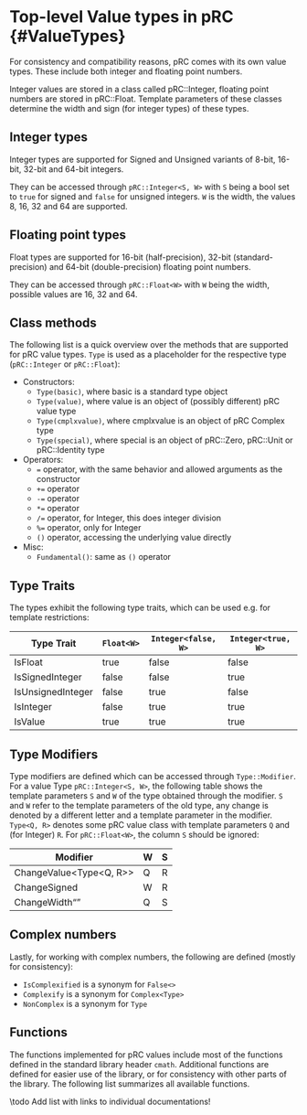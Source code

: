 # Top-level Value types in pRC                 {#ValueTypes}

For consistency and compatibility reasons, pRC comes with its own value types. These include both integer and floating point numbers.

Integer values are stored in a class called pRC::Integer, floating point numbers are stored in pRC::Float. Template parameters of these classes determine the width and sign (for integer types) of these types.

## Integer types
Integer types are supported for Signed and Unsigned variants of 8-bit, 16-bit, 32-bit and 64-bit integers.

They can be accessed through `pRC::Integer<S, W>` with `S` being a bool set to `true` for signed and `false` for unsigned integers. `W` is the width, the values 8, 16, 32 and 64 are supported.

## Floating point types
Float types are supported for 16-bit (half-precision), 32-bit (standard-precision) and 64-bit (double-precision) floating point numbers.

They can be accessed through `pRC::Float<W>` with `W` being the width, possible values are 16, 32 and 64.

## Class methods
The following list is a quick overview over the methods that are supported for pRC value types. `Type` is used as a placeholder for the respective type (`pRC::Integer` or `pRC::Float`):

- Constructors:
    + `Type(basic)`, where basic is a standard type object
    + `Type(value)`, where value is an object of (possibly different) pRC value type
    + `Type(cmplxvalue)`, where cmplxvalue is an object of pRC Complex type
    + `Type(special)`, where special is an object of pRC::Zero, pRC::Unit or pRC::Identity type
- Operators:
    + `=` operator, with the same behavior and allowed arguments as the constructor
    + `+=` operator
    + `-=` operator
    + `*=` operator
    + `/=` operator, for Integer, this does integer division
    + `%=` operator, only for Integer
    + `()` operator, accessing the underlying value directly
- Misc:
    + `Fundamental()`: same as `()` operator

## Type Traits
The types exhibit the following type traits, which can be used e.g. for template restrictions:

Type Trait | `Float<W>` | `Integer<false, W>` | `Integer<true, W>`
-----------|------------|---------------------|-------------------
IsFloat    | true       | false               | false
IsSignedInteger | false | false               | true
IsUnsignedInteger | false | true              | false
IsInteger  | false      | true                | true
IsValue    | true       | true                | true


## Type Modifiers
Type modifiers are defined which can be accessed through `Type::Modifier`.
For a value Type `pRC::Integer<S, W>`, the following table shows the template parameters `S` and `W` of the type obtained through the modifier. `S` and `W` refer to the template parameters of the old type, any change is denoted by a different letter and a template parameter in the modifier. `Type<Q, R>` denotes some pRC value class with template parameters `Q` and (for Integer) `R`. For `pRC::Float<W>`, the column `S` should be ignored:

Modifier | W | S
---------|---|--
ChangeValue<Type<Q, R>> | Q | R
ChangeSigned<R> | W | R
ChangeWidth<Q> | Q | S

## Complex numbers
Lastly, for working with complex numbers, the following are defined (mostly for consistency):

- `IsComplexified` is a synonym for `False<>`
- `Complexify` is a synonym for `Complex<Type>`
- `NonComplex` is a synonym for `Type`

## Functions
The functions implemented for pRC values include most of the functions defined in the standard library header `cmath`. Additional functions are defined for easier use of the library, or for consistency with other parts of the library. The following list summarizes all available functions.

\todo
Add list with links to individual documentations!
